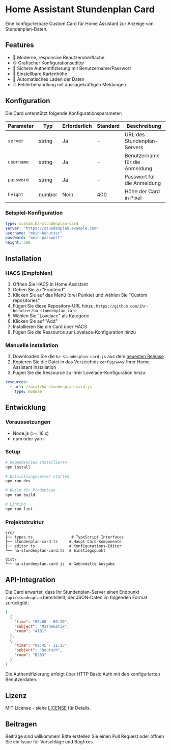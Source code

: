 # Home Assistant Stundenplan Card

Eine konfigurierbare Custom Card für Home Assistant zur Anzeige von Stundenplan-Daten.

## Features

- 🎨 Moderne, responsive Benutzeroberfläche
- ⚙️ Grafischer Konfigurationseditor
- 🔐 Sichere Authentifizierung mit Benutzername/Passwort
- 📏 Einstellbare Kartenhöhe
- 🔄 Automatisches Laden der Daten
- 💥 Fehlerbehandlung mit aussagekräftigen Meldungen

## Konfiguration

Die Card unterstützt folgende Konfigurationsparameter:

| Parameter | Typ | Erforderlich | Standard | Beschreibung |
|-----------|-----|--------------|----------|--------------|
| `server` | string | Ja | - | URL des Stundenplan-Servers |
| `username` | string | Ja | - | Benutzername für die Anmeldung |
| `password` | string | Ja | - | Passwort für die Anmeldung |
| `height` | number | Nein | 400 | Höhe der Card in Pixel |

### Beispiel-Konfiguration

```yaml
type: custom:ha-stundenplan-card
server: "https://stundenplan.example.com"
username: "mein-benutzer"
password: "mein-passwort"
height: 500
```

## Installation

### HACS (Empfohlen)

1. Öffnen Sie HACS in Home Assistant
2. Gehen Sie zu "Frontend"
3. Klicken Sie auf das Menü (drei Punkte) und wählen Sie "Custom repositories"
4. Fügen Sie diese Repository-URL hinzu: `https://github.com/ihr-benutzer/ha-stundenplan-card`
5. Wählen Sie "Lovelace" als Kategorie
6. Klicken Sie auf "Add"
7. Installieren Sie die Card über HACS
8. Fügen Sie die Ressource zur Lovelace-Konfiguration hinzu

### Manuelle Installation

1. Downloaden Sie die `ha-stundenplan-card.js` aus dem [neuesten Release](https://github.com/ihr-benutzer/ha-stundenplan-card/releases)
2. Kopieren Sie die Datei in das Verzeichnis `config/www/` Ihrer Home Assistant Installation
3. Fügen Sie die Ressource zu Ihrer Lovelace-Konfiguration hinzu:

```yaml
resources:
  - url: /local/ha-stundenplan-card.js
    type: module
```

## Entwicklung

### Voraussetzungen

- Node.js (>= 16.x)
- npm oder yarn

### Setup

```bash
# Dependencies installieren
npm install

# Entwicklungsserver starten
npm run dev

# Build für Produktion
npm run build

# Linting
npm run lint
```

### Projektstruktur

```
src/
├── types.ts                 # TypeScript Interfaces
├── stundenplan-card.ts     # Haupt-Card-Komponente
├── editor.ts               # Konfigurations-Editor
└── ha-stundenplan-card.ts  # Einstiegspunkt

dist/
└── ha-stundenplan-card.js  # Gebündelte Ausgabe
```

## API-Integration

Die Card erwartet, dass Ihr Stundenplan-Server einen Endpunkt `/api/stundenplan` bereitstellt, der JSON-Daten im folgenden Format zurückgibt:

```json
[
  {
    "time": "08:00 - 09:30",
    "subject": "Mathematik",
    "room": "A101"
  },
  {
    "time": "09:45 - 11:15",
    "subject": "Deutsch",
    "room": "B203"
  }
]
```

Die Authentifizierung erfolgt über HTTP Basic Auth mit den konfigurierten Benutzerdaten.

## Lizenz

MIT License - siehe [LICENSE](LICENSE) für Details.

## Beitragen

Beiträge sind willkommen! Bitte erstellen Sie einen Pull Request oder öffnen Sie ein Issue für Vorschläge und Bugfixes.